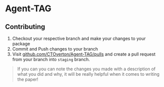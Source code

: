 # Agent-TAG

## Contributing

1. Checkout your respective branch and make your changes to your package
2. Commit and Push changes to your branch
3. Visit [github.com/CTOverton/Agent-TAG/pulls](https://github.com/CTOverton/Agent-TAG/pulls) and create a pull request from your branch into `staging` branch. 
> If you can you can note the changes you made with a description of what you did and why, it will be really helpful when it comes to writing the paper!
